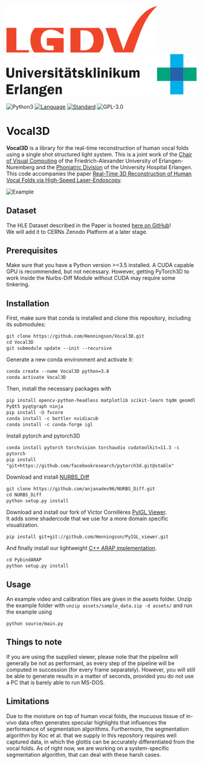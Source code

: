 ![LGDV](images/lgdv_small.png) ![Phoniatric Division](images/Uniklinikum-Erlangen.svg)

![Python3](https://img.shields.io/badge/python-3.5%20%7C%203.6%20%7C%203.7-blue)
[![Language](https://img.shields.io/badge/language-C++-blue.svg)](https://isocpp.org/)
[![Standard](https://img.shields.io/badge/C%2B%2B-11-blue.svg)](https://en.wikipedia.org/wiki/C%2B%2B#Standardization)
![GPL-3.0](https://img.shields.io/github/license/Henningson/vocaloid)


# Vocal3D
**Vocal3D** is a library for the real-time reconstruction of human vocal folds using a single shot structured light system.
This is a joint work of the <a href="https://www.lgdv.tf.fau.de/">Chair of Visual Computing</a> of the Friedrich-Alexander University of Erlangen-Nuremberg and the <a href="https://www.hno-klinik.uk-erlangen.de/phoniatrie/">Phoniatric Division</a> of the University Hospital Erlangen. 
This code accompanies the paper <a href="https://henningson.github.io/Vocal3D/assets/Paper.pdf">Real-Time 3D Reconstruction of Human Vocal Folds via High-Speed Laser-Endoscopy</a>.

![Example](images/reco_example.gif)

## Dataset
The HLE Dataset described in the Paper is hosted <a href="https://github.com/Henningson/HLEDataset.git">here on GitHub</a>!  
We will add it to CERNs Zenodo Platform at a later stage.

## Prerequisites
Make sure that you have a Python version >=3.5 installed.
A CUDA capable GPU is recommended, but not necessary.
However, getting PyTorch3D to work inside the Nurbs-Diff Module without CUDA may require some tinkering.

## Installation
First, make sure that conda is installed and clone this repository, including its submodules:
```
git clone https://github.com/Henningson/Vocal3D.git
cd Vocal3D
git submodule update --init --recursive
```

Generate a new conda environment and activate it:
```
conda create --name Vocal3D python=3.8
conda activate Vocal3D
```

Then, install the necessary packages with
```
pip install opencv-python-headless matplotlib scikit-learn tqdm geomdl PyQt5 pyqtgraph ninja
pip install -U fvcore
conda install -c bottler nvidiacub
conda install -c conda-forge igl
```

Install pytorch and pytorch3D
```
conda install pytorch torchvision torchaudio cudatoolkit=11.3 -c pytorch
pip install "git+https://github.com/facebookresearch/pytorch3d.git@stable"
```

Download and install <a href="https://github.com/anjanadev96/NURBS_Diff.git">NURBS_Diff</a>
```
git clone https://github.com/anjanadev96/NURBS_Diff.git
cd NURBS_Diff
python setup.py install
```

Download and install our fork of Victor Cornillères <a href="https://github.com/sunreef/PyIGL_viewer">PyIGL Viewer</a>.  
It adds some shadercode that we use for a more domain specific visualization.
```
pip install git+git://github.com/Henningson/PyIGL_viewer.git
```
And finally install our lightweight <a href="https://github.com/Henningson/PybindARAP">C++ ARAP implementation</a>.
```
cd PybindARAP
python setup.py install
```

## Usage
An example video and calibration files are given in the assets folder.
Unzip the example folder with `unzip assets/sample_data.zip -d assets/` and run the example using
```
python source/main.py
```

## Things to note
If you are using the supplied viewer, please note that the pipeline will generally be not as performant, as every step of the pipeline will be computed in succession (for every frame separately).
However, you will still be able to generate results in a matter of seconds, provided you do not use a PC that is barely able to run MS-DOS. 

## Limitations
Due to the moisture on top of human vocal folds, the mucuous tissue of in-vivo data often generates specular highlights that influences the performance of segmentation algorithms.
Furthermore, the segmentation algorithm by Koc et al. that we supply in this repository requires well captured data, in which the glottis can be accurately differentiated from the vocal folds.
As of right now, we are working on a system-specific segmentation algorithm, that can deal with these harsh cases.
